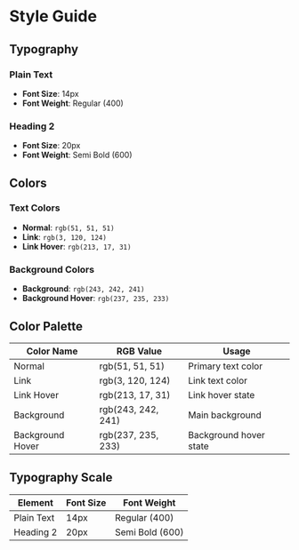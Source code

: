 # Style Guide

## Typography

### Plain Text

- **Font Size**: 14px
- **Font Weight**: Regular (400)

### Heading 2

- **Font Size**: 20px
- **Font Weight**: Semi Bold (600)

## Colors

### Text Colors

- **Normal**: `rgb(51, 51, 51)`
- **Link**: `rgb(3, 120, 124)`
- **Link Hover**: `rgb(213, 17, 31)`

### Background Colors

- **Background**: `rgb(243, 242, 241)`
- **Background Hover**: `rgb(237, 235, 233)`

## Color Palette

| Color Name       | RGB Value          | Usage                  |
| ---------------- | ------------------ | ---------------------- |
| Normal           | rgb(51, 51, 51)    | Primary text color     |
| Link             | rgb(3, 120, 124)   | Link text color        |
| Link Hover       | rgb(213, 17, 31)   | Link hover state       |
| Background       | rgb(243, 242, 241) | Main background        |
| Background Hover | rgb(237, 235, 233) | Background hover state |

## Typography Scale

| Element    | Font Size | Font Weight     |
| ---------- | --------- | --------------- |
| Plain Text | 14px      | Regular (400)   |
| Heading 2  | 20px      | Semi Bold (600) |
